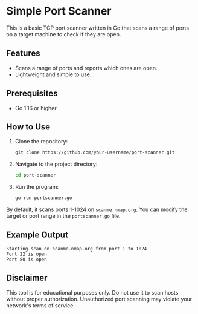 # Simple Port Scanner

This is a basic TCP port scanner written in Go that scans a range of ports on a target machine to check if they are open.

## Features
- Scans a range of ports and reports which ones are open.
- Lightweight and simple to use.

## Prerequisites
- Go 1.16 or higher

## How to Use

1. Clone the repository:
   ```bash
   git clone https://github.com/your-username/port-scanner.git
   ```

2. Navigate to the project directory:
   ```bash
   cd port-scanner
   ```

3. Run the program:
   ```bash
   go run portscanner.go
   ```

By default, it scans ports 1-1024 on `scanme.nmap.org`. You can modify the target or port range in the `portscanner.go` file.

## Example Output
```
Starting scan on scanme.nmap.org from port 1 to 1024
Port 22 is open
Port 80 is open
```

## Disclaimer
This tool is for educational purposes only. Do not use it to scan hosts without proper authorization. Unauthorized port scanning may violate your network's terms of service.
